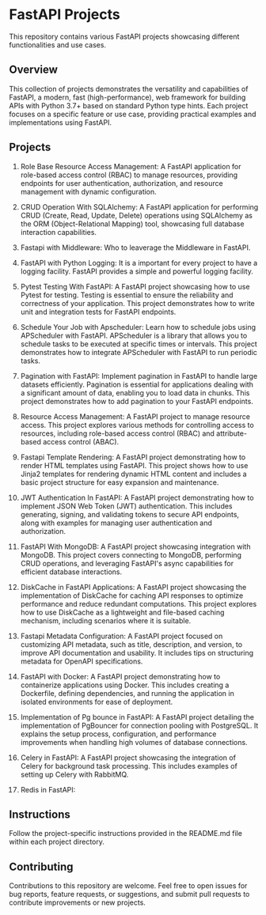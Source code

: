 # FastAPI Projects
This repository contains various FastAPI projects showcasing different functionalities and use cases.

## Overview
This collection of projects demonstrates the versatility and capabilities of FastAPI, a modern, fast (high-performance), web framework for building APIs with Python 3.7+ based on standard Python type hints. Each project focuses on a specific feature or use case, providing practical examples and implementations using FastAPI.

## Projects

1. Role Base Resource Access Management: A FastAPI application for role-based access control (RBAC) to manage resources, providing endpoints for user authentication, authorization, and resource management with dynamic configuration.

2. CRUD Operation With SQLAlchemy: A FastAPI application for performing CRUD (Create, Read, Update, Delete) operations using SQLAlchemy as the ORM (Object-Relational Mapping) tool, showcasing full database interaction capabilities.

3. Fastapi with Middleware: Who to leaverage the Middleware in FastAPI.

4. FastAPI with Python Logging: It is a important for every project to have a logging facility. FastAPI provides a simple and powerful logging facility.

5. Pytest Testing With FastAPI: A FastAPI project showcasing how to use Pytest for testing. Testing is essential to ensure the reliability and correctness of your application. This project demonstrates how to write unit and integration tests for FastAPI endpoints.

6. Schedule Your Job with Apscheduler: Learn how to schedule jobs using APScheduler with FastAPI. APScheduler is a library that allows you to schedule tasks to be executed at specific times or intervals. This project demonstrates how to integrate APScheduler with FastAPI to run periodic tasks.

7. Pagination with FastAPI: Implement pagination in FastAPI to handle large datasets efficiently. Pagination is essential for applications dealing with a significant amount of data, enabling you to load data in chunks. This project demonstrates how to add pagination to your FastAPI endpoints.

8. Resource Access Management: A FastAPI project to manage resource access. This project explores various methods for controlling access to resources, including role-based access control (RBAC) and attribute-based access control (ABAC).

9. Fastapi Template Rendering: A FastAPI project demonstrating how to render HTML templates using FastAPI. This project shows how to use Jinja2 templates for rendering dynamic HTML content and includes a basic project structure for easy expansion and maintenance.

10. JWT Authentication In FastAPI: A FastAPI project demonstrating how to implement JSON Web Token (JWT) authentication. This includes generating, signing, and validating tokens to secure API endpoints, along with examples for managing user authentication and authorization.

11. FastAPI With MongoDB: A FastAPI project showcasing integration with MongoDB. This project covers connecting to MongoDB, performing CRUD operations, and leveraging FastAPI's async capabilities for efficient database interactions.

12. DiskCache in FastAPI Applications: A FastAPI project showcasing the implementation of DiskCache for caching API responses to optimize performance and reduce redundant computations. This project explores how to use DiskCache as a lightweight and file-based caching mechanism, including scenarios where it is suitable.

13. Fastapi Metadata Configuration: A FastAPI project focused on customizing API metadata, such as title, description, and version, to improve API documentation and usability. It includes tips on structuring metadata for OpenAPI specifications.

14. FastAPI with Docker: A FastAPI project demonstrating how to containerize applications using Docker. This includes creating a Dockerfile, defining dependencies, and running the application in isolated environments for ease of deployment.

15. Implementation of Pg bounce in FastAPI: A FastAPI project detailing the implementation of PgBouncer for connection pooling with PostgreSQL. It explains the setup process, configuration, and performance improvements when handling high volumes of database connections.

16. Celery in FastAPI: A FastAPI project showcasing the integration of Celery for background task processing. This includes examples of setting up Celery with RabbitMQ.

17. Redis in FastAPI: 

## Instructions
Follow the project-specific instructions provided in the README.md file within each project directory.

## Contributing
Contributions to this repository are welcome. Feel free to open issues for bug reports, feature requests, or suggestions, and submit pull requests to contribute improvements or new projects.